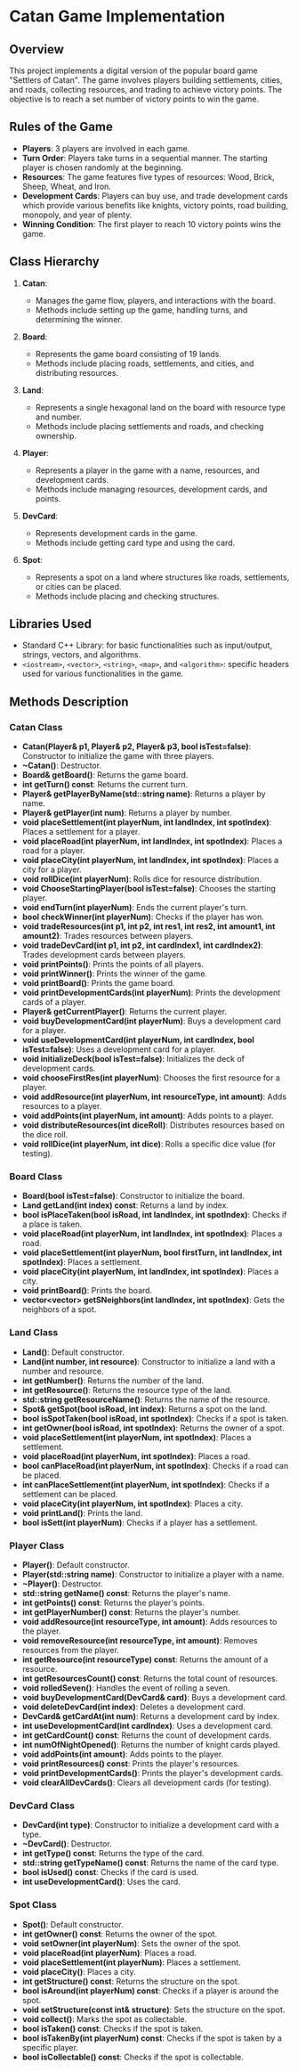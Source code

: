 # Catan Game Implementation

## Overview

This project implements a digital version of the popular board game "Settlers of Catan". The game involves players building settlements, cities, and roads, collecting resources, and trading to achieve victory points. The objective is to reach a set number of victory points to win the game.

## Rules of the Game

- **Players**: 3 players are involved in each game.
- **Turn Order**: Players take turns in a sequential manner. The starting player is chosen randomly at the beginning.
- **Resources**: The game features five types of resources: Wood, Brick, Sheep, Wheat, and Iron.
- **Development Cards**: Players can buy use, and trade development cards which provide various benefits like knights, victory points, road building, monopoly, and year of plenty.
- **Winning Condition**: The first player to reach 10 victory points wins the game.

## Class Hierarchy

1. **Catan**:
   - Manages the game flow, players, and interactions with the board.
   - Methods include setting up the game, handling turns, and determining the winner.

2. **Board**:
   - Represents the game board consisting of 19 lands.
   - Methods include placing roads, settlements, and cities, and distributing resources.

3. **Land**:
   - Represents a single hexagonal land on the board with resource type and number.
   - Methods include placing settlements and roads, and checking ownership.

4. **Player**:
   - Represents a player in the game with a name, resources, and development cards.
   - Methods include managing resources, development cards, and points.

5. **DevCard**:
   - Represents development cards in the game.
   - Methods include getting card type and using the card.

6. **Spot**:
   - Represents a spot on a land where structures like roads, settlements, or cities can be placed.
   - Methods include placing and checking structures.

## Libraries Used

- Standard C++ Library: for basic functionalities such as input/output, strings, vectors, and algorithms.
- `<iostream>`, `<vector>`, `<string>`, `<map>`, and `<algorithm>`: specific headers used for various functionalities in the game.

## Methods Description

### Catan Class

- **Catan(Player& p1, Player& p2, Player& p3, bool isTest=false)**: Constructor to initialize the game with three players.
- **~Catan()**: Destructor.
- **Board& getBoard()**: Returns the game board.
- **int getTurn() const**: Returns the current turn.
- **Player& getPlayerByName(std::string name)**: Returns a player by name.
- **Player& getPlayer(int num)**: Returns a player by number.
- **void placeSettlement(int playerNum, int landIndex, int spotIndex)**: Places a settlement for a player.
- **void placeRoad(int playerNum, int landIndex, int spotIndex)**: Places a road for a player.
- **void placeCity(int playerNum, int landIndex, int spotIndex)**: Places a city for a player.
- **void rollDice(int playerNum)**: Rolls dice for resource distribution.
- **void ChooseStartingPlayer(bool isTest=false)**: Chooses the starting player.
- **void endTurn(int playerNum)**: Ends the current player's turn.
- **bool checkWinner(int playerNum)**: Checks if the player has won.
- **void tradeResources(int p1, int p2, int res1, int res2, int amount1, int amount2)**: Trades resources between players.
- **void tradeDevCard(int p1, int p2, int cardIndex1, int cardIndex2)**: Trades development cards between players.
- **void printPoints()**: Prints the points of all players.
- **void printWinner()**: Prints the winner of the game.
- **void printBoard()**: Prints the game board.
- **void printDevelopmentCards(int playerNum)**: Prints the development cards of a player.
- **Player& getCurrentPlayer()**: Returns the current player.
- **void buyDevelopmentCard(int playerNum)**: Buys a development card for a player.
- **void useDevelopmentCard(int playerNum, int cardIndex, bool isTest=false)**: Uses a development card for a player.
- **void initializeDeck(bool isTest=false)**: Initializes the deck of development cards.
- **void chooseFirstRes(int playerNum)**: Chooses the first resource for a player.
- **void addResource(int playerNum, int resourceType, int amount)**: Adds resources to a player.
- **void addPoints(int playerNum, int amount)**: Adds points to a player.
- **void distributeResources(int diceRoll)**: Distributes resources based on the dice roll.
- **void rollDice(int playerNum, int dice)**: Rolls a specific dice value (for testing).

### Board Class

- **Board(bool isTest=false)**: Constructor to initialize the board.
- **Land getLand(int index) const**: Returns a land by index.
- **bool isPlaceTaken(bool isRoad, int landIndex, int spotIndex)**: Checks if a place is taken.
- **void placeRoad(int playerNum, int landIndex, int spotIndex)**: Places a road.
- **void placeSettlement(int playerNum, bool firstTurn, int landIndex, int spotIndex)**: Places a settlement.
- **void placeCity(int playerNum, int landIndex, int spotIndex)**: Places a city.
- **void printBoard()**: Prints the board.
- **vector<vector<int>> getSNeighbors(int landIndex, int spotIndex)**: Gets the neighbors of a spot.

### Land Class

- **Land()**: Default constructor.
- **Land(int number, int resource)**: Constructor to initialize a land with a number and resource.
- **int getNumber()**: Returns the number of the land.
- **int getResource()**: Returns the resource type of the land.
- **std::string getResourceName()**: Returns the name of the resource.
- **Spot& getSpot(bool isRoad, int index)**: Returns a spot on the land.
- **bool isSpotTaken(bool isRoad, int spotIndex)**: Checks if a spot is taken.
- **int getOwner(bool isRoad, int spotIndex)**: Returns the owner of a spot.
- **void placeSettlement(int playerNum, int spotIndex)**: Places a settlement.
- **void placeRoad(int playerNum, int spotIndex)**: Places a road.
- **bool canPlaceRoad(int playerNum, int spotIndex)**: Checks if a road can be placed.
- **int canPlaceSettlement(int playerNum, int spotIndex)**: Checks if a settlement can be placed.
- **void placeCity(int playerNum, int spotIndex)**: Places a city.
- **void printLand()**: Prints the land.
- **bool isSett(int playerNum)**: Checks if a player has a settlement.

### Player Class

- **Player()**: Default constructor.
- **Player(std::string name)**: Constructor to initialize a player with a name.
- **~Player()**: Destructor.
- **std::string getName() const**: Returns the player's name.
- **int getPoints() const**: Returns the player's points.
- **int getPlayerNumber() const**: Returns the player's number.
- **void addResource(int resourceType, int amount)**: Adds resources to the player.
- **void removeResource(int resourceType, int amount)**: Removes resources from the player.
- **int getResource(int resourceType) const**: Returns the amount of a resource.
- **int getResourcesCount() const**: Returns the total count of resources.
- **void rolledSeven()**: Handles the event of rolling a seven.
- **void buyDevelopmentCard(DevCard& card)**: Buys a development card.
- **void deleteDevCard(int index)**: Deletes a development card.
- **DevCard& getCardAt(int num)**: Returns a development card by index.
- **int useDevelopmentCard(int cardIndex)**: Uses a development card.
- **int getCardCount() const**: Returns the count of development cards.
- **int numOfNightOpened()**: Returns the number of knight cards played.
- **void addPoints(int amount)**: Adds points to the player.
- **void printResources() const**: Prints the player's resources.
- **void printDevelopmentCards()**: Prints the player's development cards.
- **void clearAllDevCards()**: Clears all development cards (for testing).

### DevCard Class

- **DevCard(int type)**: Constructor to initialize a development card with a type.
- **~DevCard()**: Destructor.
- **int getType() const**: Returns the type of the card.
- **std::string getTypeName() const**: Returns the name of the card type.
- **bool isUsed() const**: Checks if the card is used.
- **int useDevelopmentCard()**: Uses the card.

### Spot Class

- **Spot()**: Default constructor.
- **int getOwner() const**: Returns the owner of the spot.
- **void setOwner(int playerNum)**: Sets the owner of the spot.
- **void placeRoad(int playerNum)**: Places a road.
- **void placeSettlement(int playerNum)**: Places a settlement.
- **void placeCity()**: Places a city.
- **int getStructure() const**: Returns the structure on the spot.
- **bool isAround(int playerNum) const**: Checks if a player is around the spot.
- **void setStructure(const int& structure)**: Sets the structure on the spot.
- **void collect()**: Marks the spot as collectable.
- **bool isTaken() const**: Checks if the spot is taken.
- **bool isTakenBy(int playerNum) const**: Checks if the spot is taken by a specific player.
- **bool isCollectable() const**: Checks if the spot is collectable.
